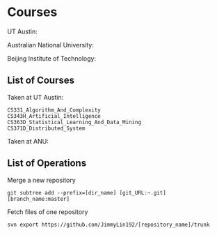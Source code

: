 Courses
=======

UT Austin: 

Australian National University:

Beijing Institute of Technology:


List of Courses 
------------

Taken at UT Austin: 

    CS331_Algorithm_And_Complexity
    CS343H_Artificial_Intelligence
    CS363D_Statistical_Learning_And_Data_Mining
    CS371D_Distributed_System

Taken at ANU:


List of Operations
-------------
Merge a new repository

    git subtree add --prefix=[dir_name] [git_URL:~.git] [branch_name:master]

Fetch files of one repository

    svn export https://github.com/JimmyLin192/[repository_name]/trunk
